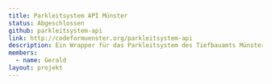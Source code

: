 ```yaml
---
title: Parkleitsystem API Münster
status: Abgeschlossen
github: parkleitsystem-api
link: http://codeformuenster.org/parkleitsystem-api
description: Ein Wrapper für das Parkleitsystem des Tiefbauamts Münster
members:
  - name: Gerald
layout: projekt
---
```

